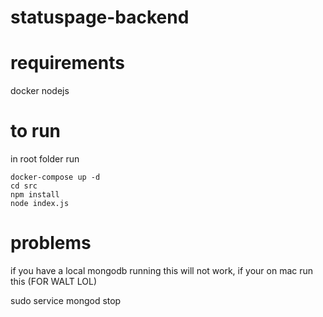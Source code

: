 # statuspage-backend


# requirements
docker
nodejs

# to run

in root folder run
```
docker-compose up -d
cd src
npm install
node index.js
```

# problems

if you have a local mongodb running this will not work, if your on mac run this (FOR WALT LOL)

sudo service mongod stop
